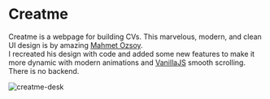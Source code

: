 # Creatme
Creatme is a webpage for building CVs. This marvelous, modern, and clean UI design is by amazing [Mahmet Ozsoy](https://dribbble.com/mehmetzsoy14). </br>
I recreated his design with code and added some new features to make it more dynamic with modern animations and [VanillaJS](http://vanilla-js.com/) smooth scrolling. </br> 
There is no backend.

![creatme-desk](https://github.com/itsmartashub/creatme/assets/44645238/2818e1e7-ebf2-4f40-b8ac-be625ff87bbd)
